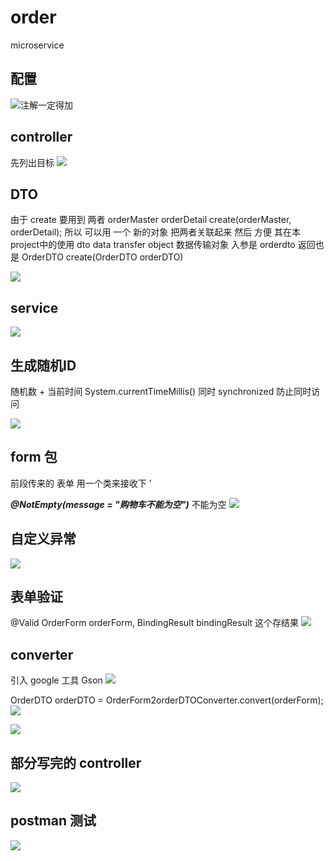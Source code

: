 # order
microservice

## 配置

![注解一定得加](https://github.com/Francis11h/order/blob/master/src/image/1.png)


## controller
先列出目标
![](https://github.com/Francis11h/order/blob/master/src/image/2.png)




## DTO

由于 create 要用到 两者 orderMaster orderDetail
create(orderMaster, orderDetail);
所以 可以用 一个 新的对象 把两者关联起来 然后 方便 其在本project中的使用
dto data transfer object 数据传输对象
入参是 orderdto 返回也是
OrderDTO create(OrderDTO orderDTO)

![](https://github.com/Francis11h/order/blob/master/src/image/3.png)


## service
![](https://github.com/Francis11h/order/blob/master/src/image/5.png)


## 生成随机ID

随机数 + 当前时间 System.currentTimeMillis() 
同时 synchronized 防止同时访问

![](https://github.com/Francis11h/order/blob/master/src/image/4.png)


## form 包

前段传来的 表单 用一个类来接收下 '

***@NotEmpty(message = "购物车不能为空")*** 不能为空
![](https://github.com/Francis11h/order/blob/master/src/image/6.png)


## 自定义异常

![](https://github.com/Francis11h/order/blob/master/src/image/7.png)


## 表单验证
@Valid OrderForm orderForm,
                       BindingResult bindingResult 这个存结果
![](https://github.com/Francis11h/order/blob/master/src/image/8.png)



## converter 

引入 google 工具 Gson
![](https://github.com/Francis11h/order/blob/master/src/image/9.png)

OrderDTO orderDTO = OrderForm2orderDTOConverter.convert(orderForm);
![](https://github.com/Francis11h/order/blob/master/src/image/10.png)

![](https://github.com/Francis11h/order/blob/master/src/image/11.png)


## 部分写完的 controller


![](https://github.com/Francis11h/order/blob/master/src/image/12.png)


## postman  测试 

![](https://github.com/Francis11h/order/blob/master/src/image/13.png)
